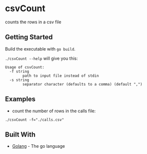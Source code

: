 # csvCount

counts the rows in a csv file

## Getting Started

Build the executable with `go build`.

`./csvCount --help` will give you this:
```shell script
Usage of csvCount:
  -f string
        path to input file instead of stdin
  -s string
        separator character (defaults to a comma) (default ",")
```
## Examples
* count the number of rows in the calls file:
```shell script
./csvCount -f="./calls.csv"
```

## Built With

* [Golang](https://golang.org/) - The go language
